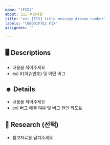 ```yaml
---
name: "[FIX]"
about: 코드 수정사항
title: 'ex) [FIX] title message #issue_number'
labels: "\U0001F7E2 FIX"
assignees: ''

---
```


## 🖥️ Descriptions
 - 내용을 적어주세요 
- ex) #{이슈번호} 및 어떤 버그

## ☻ Details
 - 내용을 적어주세요 
- ex) 버그 해결 여부 및 버그 원인 리포트

## 📖 Research (선택)
 - 참고자료를 남겨주세요
